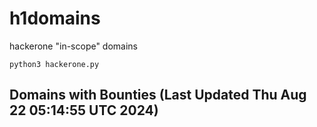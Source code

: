 # h1domains
hackerone "in-scope" domains

`python3 hackerone.py`
## Domains with Bounties (Last Updated Thu Aug 22 05:14:55 UTC 2024)
```

```
